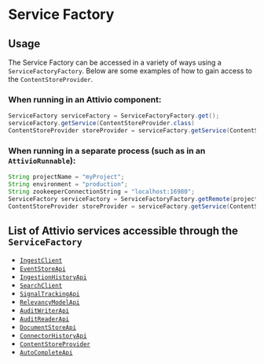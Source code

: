 # Service Factory

## Usage

The Service Factory can be accessed in a variety of ways using a `ServiceFactoryFactory`. Below are some examples of how to gain access to the `ContentStoreProvider`.

### When running in an Attivio component:

```java
ServiceFactory serviceFactory = ServiceFactoryFactory.get();
serviceFactory.getService(ContentStoreProvider.class)
ContentStoreProvider storeProvider = serviceFactory.getService(ContentStoreProvider.class)
```

### When running in a separate process \(such as in an `AttivioRunnable`\):

```java
String projectName = "myProject";
String environment = "production";
String zookeeperConnectionString = "localhost:16980";
ServiceFactory serviceFactory = ServiceFactoryFactory.getRemote(projectName, environment, zookeeperConnectionString);
ContentStoreProvider storeProvider = serviceFactory.getService(ContentStoreProvider.class)
```

## List of Attivio services accessible through the `ServiceFactory`

* [`IngestClient`](https://attivio.github.io/sdk-5.5-javadoc/com/attivio/sdk/client/IngestClient.html)
* [`EventStoreApi`](https://attivio.github.io/sdk-5.5-javadoc/com/attivio/sdk/client/EventStoreApi.html)
* [`IngestionHistoryApi`](https://attivio.github.io/sdk-5.5-javadoc/com/attivio/sdk/client/IngestionHistoryApi.html)
* [`SearchClient`](https://attivio.github.io/sdk-5.5-javadoc/com/attivio/sdk/client/SearchClient.html)
* [`SignalTrackingApi`](https://attivio.github.io/sdk-5.5-javadoc/com/attivio/sdk/client/SignalTrackingApi.html)
* [`RelevancyModelApi`](https://attivio.github.io/sdk-5.5-javadoc/com/attivio/sdk/client/RelevancyModelApi.html)
* [`AuditWriterApi`](https://attivio.github.io/sdk-5.5-javadoc/com/attivio/sdk/client/audit/AuditWriterApi.html)
* [`AuditReaderApi`](https://attivio.github.io/sdk-5.5-javadoc/com/attivio/sdk/client/audit/AuditReaderApi.html)
* [`DocumentStoreApi`](https://attivio.github.io/sdk-5.5-javadoc/com/attivio/sdk/client/DocumentStoreApi.html)
* [`ConnectorHistoryApi`](https://attivio.github.io/sdk-5.5-javadoc/com/attivio/sdk/client/ConnectorHistoryApi.html)
* [`ContentStoreProvider`](https://attivio.github.io/sdk-5.5-javadoc/com/attivio/sdk/api/ContentStoreProvider.html)
* [`AutoCompleteApi`](https://attivio.github.io/sdk-5.5-javadoc/com/attivio/sdk/client/AutoCompleteApi.html)

